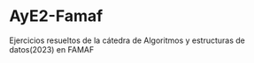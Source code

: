 # AyE2-Famaf
Ejercicios resueltos de la cátedra de Algoritmos y estructuras de datos(2023) en FAMAF 
